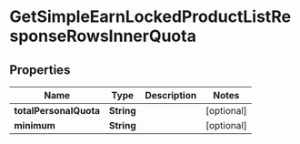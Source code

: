 

# GetSimpleEarnLockedProductListResponseRowsInnerQuota


## Properties

| Name | Type | Description | Notes |
|------------ | ------------- | ------------- | -------------|
|**totalPersonalQuota** | **String** |  |  [optional] |
|**minimum** | **String** |  |  [optional] |



